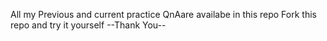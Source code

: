 All my Previous and current practice QnAare availabe in this repo
Fork this repo and try it yourself
--Thank You--
